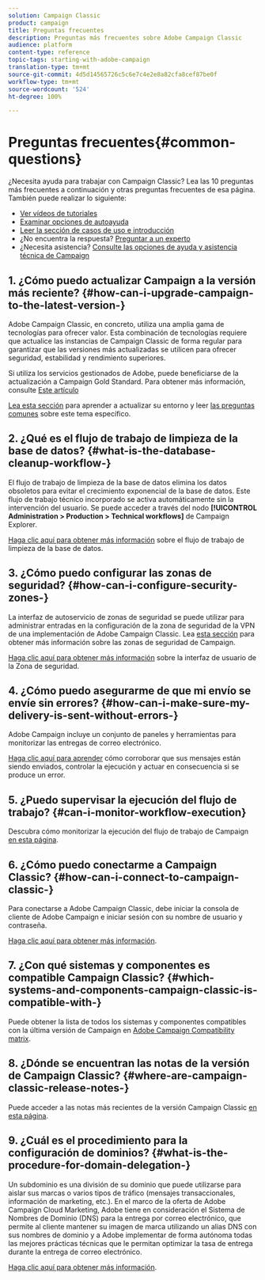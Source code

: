 ```yaml
---
solution: Campaign Classic
product: campaign
title: Preguntas frecuentes
description: Preguntas más frecuentes sobre Adobe Campaign Classic
audience: platform
content-type: reference
topic-tags: starting-with-adobe-campaign
translation-type: tm+mt
source-git-commit: 4d5d14565726c5c6e7c4e2e8a82cfa8cef87be0f
workflow-type: tm+mt
source-wordcount: '524'
ht-degree: 100%

---
```



# Preguntas frecuentes{#common-questions}

¿Necesita ayuda para trabajar con Campaign Classic? Lea las 10 preguntas más frecuentes a continuación y otras preguntas frecuentes de esa página. También puede realizar lo siguiente:

* [Ver vídeos de tutoriales](https://docs.adobe.com/content/help/es-ES/campaign-classic-learn/tutorials/overview.html)
* [Examinar opciones de autoayuda](../../platform/using/tutorials.md#how-to-videos)
* [Leer la sección de casos de uso e introducción](../../platform/using/tutorials.md#step-by-step-guides)
* ¿No encuentra la respuesta? [Preguntar a un experto](https://experienceleaguecommunities.adobe.com/t5/adobe-campaign-classic/ct-p/adobe-campaign-classic-community)
* ¿Necesita asistencia? [Consulte las opciones de ayuda y asistencia técnica de Campaign](https://helpx.adobe.com/es/campaign/kb/ac-support.html)

## 1. ¿Cómo puedo actualizar Campaign a la versión más reciente? {#how-can-i-upgrade-campaign-to-the-latest-version-}

Adobe Campaign Classic, en concreto, utiliza una amplia gama de tecnologías para ofrecer valor. Esta combinación de tecnologías requiere que actualice las instancias de Campaign Classic de forma regular para garantizar que las versiones más actualizadas se utilicen para ofrecer seguridad, estabilidad y rendimiento superiores.

Si utiliza los servicios gestionados de Adobe, puede beneficiarse de la actualización a Campaign Gold Standard. Para obtener más información, consulte [Este artículo](https://helpx.adobe.com/es/campaign/kb/gold-standard.html)

[Lea esta sección](../../production/using/build-upgrade.md) para aprender a actualizar su entorno y leer [las preguntas comunes](../../platform/using/faq-build-upgrade.md) sobre este tema específico.

## 2. ¿Qué es el flujo de trabajo de limpieza de la base de datos? {#what-is-the-database-cleanup-workflow-}

El flujo de trabajo de limpieza de la base de datos elimina los datos obsoletos para evitar el crecimiento exponencial de la base de datos. Este flujo de trabajo técnico incorporado se activa automáticamente sin la intervención del usuario. Se puede acceder a través del nodo **[!UICONTROL Administration > Production > Technical workflows]** de Campaign Explorer.

[Haga clic aquí para obtener más información](../../production/using/database-cleanup-workflow.md) sobre el flujo de trabajo de limpieza de la base de datos.

## 3. ¿Cómo puedo configurar las zonas de seguridad? {#how-can-i-configure-security-zones-}

La interfaz de autoservicio de zonas de seguridad se puede utilizar para administrar entradas en la configuración de la zona de seguridad de la VPN de una implementación de Adobe Campaign Classic. Lea [esta sección](../../installation/using/configuring-campaign-server.md#defining-security-zones) para obtener más información sobre las zonas de seguridad de Campaign.

[Haga clic aquí para obtener más información](https://helpx.adobe.com/es/campaign/kb/configuring-security-zones-self-service.html) sobre la interfaz de usuario de la Zona de seguridad.

## 4. ¿Cómo puedo asegurarme de que mi envío se envíe sin errores? {#how-can-i-make-sure-my-delivery-is-sent-without-errors-}

Adobe Campaign incluye un conjunto de paneles y herramientas para monitorizar las entregas de correo electrónico.

[Haga clic aquí para aprender](../../delivery/using/about-delivery-monitoring.md) cómo corroborar que sus mensajes están siendo enviados, controlar la ejecución y actuar en consecuencia si se produce un error.

## 5. ¿Puedo supervisar la ejecución del flujo de trabajo? {#can-i-monitor-workflow-execution}

Descubra cómo monitorizar la ejecución del flujo de trabajo de Campaign [en esta página](../../workflow/using/starting-a-workflow.md).

## 6. ¿Cómo puedo conectarme a Campaign Classic? {#how-can-i-connect-to-campaign-classic-}

Para conectarse a Adobe Campaign Classic, debe iniciar la consola de cliente de Adobe Campaign e iniciar sesión con su nombre de usuario y contraseña.

[Haga clic aquí para obtener más información](../../platform/using/launching-adobe-campaign.md).

## 7. ¿Con qué sistemas y componentes es compatible Campaign Classic? {#which-systems-and-components-campaign-classic-is-compatible-with-}

Puede obtener la lista de todos los sistemas y componentes compatibles con la última versión de Campaign en [Adobe Campaign Compatibility matrix](../../rn/using/compatibility-matrix.md).

## 8. ¿Dónde se encuentran las notas de la versión de Campaign Classic? {#where-are-campaign-classic-release-notes-}

Puede acceder a las notas más recientes de la versión Campaign Classic [en esta página](../../rn/using/latest-release.md).

## 9. ¿Cuál es el procedimiento para la configuración de dominios? {#what-is-the-procedure-for-domain-delegation-}

Un subdominio es una división de su dominio que puede utilizarse para aislar sus marcas o varios tipos de tráfico (mensajes transaccionales, información de marketing, etc.).
En el marco de la oferta de Adobe Campaign Cloud Marketing, Adobe tiene en consideración el Sistema de Nombres de Dominio (DNS) para la entrega por correo electrónico, que permite al cliente mantener su imagen de marca utilizando un alias DNS con sus nombres de dominio y a Adobe implementar de forma autónoma todas las mejores prácticas técnicas que le permitan optimizar la tasa de entrega durante la entrega de correo electrónico.

[Haga clic aquí para obtener más información](https://helpx.adobe.com/es/campaign/kb/domain-name-delegation.html).

